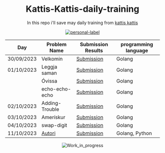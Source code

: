 <div align="center">
  
# Kattis-Kattis-daily-training

In this repo i'll save may daily training from [kattis kattis](https://open.kattis.com/)

[![personal-label](https://img.shields.io/static/v1?label=DanerSound&message=Work_in_progress&color=red&logo=github)](https://github.com/DanerSound)


| Day         | Problem Name| Submission Results | programming language |
| ----------- | ----------- | ----------- | --------------------------------------------  |
| 30/09/2023  | Velkomin    | [Submission](https://open.kattis.com/submissions/11856054) | Golang| 
| 01/10/2023  | Leggja saman | [Submission](https://open.kattis.com/submissions/11857430) | Golang |
|             | Óvissa       | [Submission](https://open.kattis.com/submissions/11862014) | Golang |
|             | echo-echo-echo | [Submission](https://open.kattis.com/submissions/11862014) | Golang |
| 02/10/2023  | Adding-Trouble | [Submission](https://open.kattis.com/submissions/11876061) | Golang |
| 03/10/2023  | Amerískur | [Submission](https://open.kattis.com/submissions/11886184) | Golang |
| 04/10/2023  | swap-digit | [Submission](https://open.kattis.com/submissions/11899847) | Golang |
| 11/10/2023  | [Autori](https://open.kattis.com/problems/autori) | [Submission](https://open.kattis.com/submissions/11973492) | Golang, Python |


  ![Work_in_progress](http://cliffordgarstang.com/wp-content/uploads/2013/01/Work_in_progress.png)

</div>
